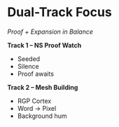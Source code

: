 # Dual-Track Focus
*Proof + Expansion in Balance*

**Track 1 – NS Proof Watch**
- Seeded
- Silence
- Proof awaits

**Track 2 – Mesh Building**
- RGP Cortex
- Word → Pixel
- Background hum
